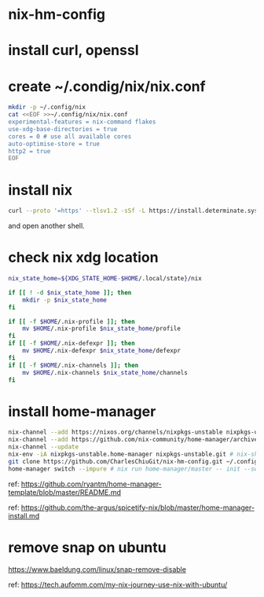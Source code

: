 # nix-hm-config

# install curl, openssl

# create ~/.condig/nix/nix.conf
```sh
mkdir -p ~/.config/nix
cat <<EOF >>~/.config/nix/nix.conf
experimental-features = nix-command flakes
use-xdg-base-directories = true
cores = 0 # use all available cores
auto-optimise-store = true
http2 = true
EOF
```

# install nix
```sh
curl --proto '=https' --tlsv1.2 -sSf -L https://install.determinate.systems/nix | sh -s -- install
```
and open another shell.

# check nix xdg location
```sh
nix_state_home=${XDG_STATE_HOME-$HOME/.local/state}/nix

if [[ ! -d $nix_state_home ]]; then
	mkdir -p $nix_state_home
fi

if [[ -f $HOME/.nix-profile ]]; then
	mv $HOME/.nix-profile $nix_state_home/profile
fi
if [[ -f $HOME/.nix-defexpr ]]; then
	mv $HOME/.nix-defexpr $nix_state_home/defexpr
fi
if [[ -f $HOME/.nix-channels ]]; then
	mv $HOME/.nix-channels $nix_state_home/channels
fi
```

# install home-manager
```sh
nix-channel --add https://nixos.org/channels/nixpkgs-unstable nixpkgs-unstable
nix-channel --add https://github.com/nix-community/home-manager/archive/master.tar.gz home-manager
nix-channel --update
nix-env -iA nixpkgs-unstable.home-manager nixpkgs-unstable.git # nix-shell -p home-manager git
git clone https://github.com/CharlesChiuGit/nix-hm-config.git ~/.config/home-manager
home-manager switch --impure # nix run home-manager/master -- init --switch --impure 
```

ref: https://github.com/ryantm/home-manager-template/blob/master/README.md

ref: https://github.com/the-argus/spicetify-nix/blob/master/home-manager-install.md

# remove snap on ubuntu
https://www.baeldung.com/linux/snap-remove-disable

ref: https://tech.aufomm.com/my-nix-journey-use-nix-with-ubuntu/
